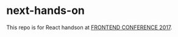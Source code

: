 # next-hands-on

This repo is for React handson at [FRONTEND CONFERENCE 2017](http://kfug.jp/frontconf2017/).
